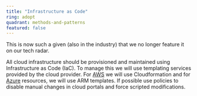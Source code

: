 ```yaml
---
title: "Infrastructure as Code"
ring: adopt
quadrant: methods-and-patterns
featured: false
---
```


This is now such a given (also in the industry) that we no longer feature it on our tech radar.

All cloud infrastructure should be provisioned and maintained using Infrastructure as Code (IaC). To
manage this we will use templating services provided by the cloud provider. For <a href="aws.html">AWS</a> we will use
Cloudformation and for <a href="azure">Azure</a> resources, we will use ARM templates. If possible use policies to
disable manual changes in cloud portals and force scripted modifications.